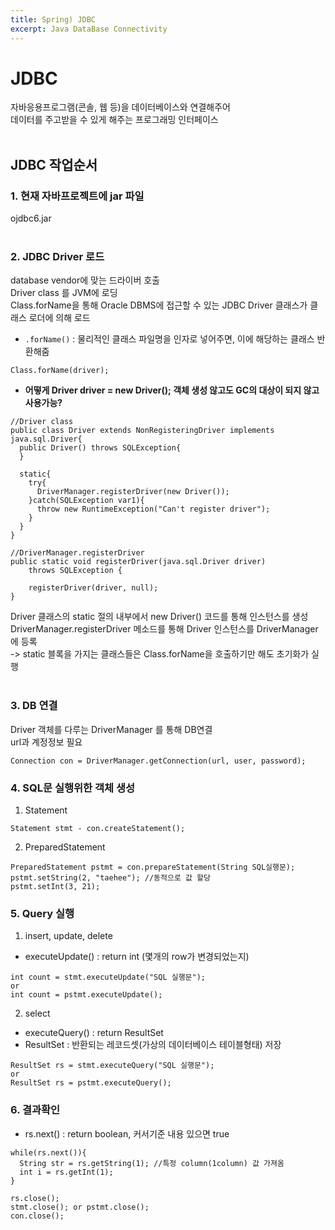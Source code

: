 ```yaml
---
title: Spring) JDBC
excerpt: Java DataBase Connectivity
---
```


# JDBC
자바응용프로그램(콘솔, 웹 등)을 데이터베이스와 연결해주어  
데이터를 주고받을 수 있게 해주는 프로그래밍 인터페이스 <br/><br/>

## JDBC 작업순서
### 1. 현재 자바프로젝트에 jar 파일
ojdbc6.jar <br/><br/>

### 2. JDBC Driver 로드
database vendor에 맞는 드라이버 호출    
Driver class 를 JVM에 로딩  
Class.forName을 통해 Oracle DBMS에 접근할 수 있는 JDBC Driver 클래스가 클래스 로더에 의해 로드   

- `.forName()` : 물리적인 클래스 파일명을 인자로 넣어주면, 이에 해당하는 클래스 반환해줌
```
Class.forName(driver);
```
- **어떻게 Driver driver = new Driver(); 객체 생성 않고도 GC의 대상이 되지 않고 사용가능?**  
```
//Driver class
public class Driver extends NonRegisteringDriver implements java.sql.Driver{
  public Driver() throws SQLException{
  }
  
  static{
    try{
      DriverManager.registerDriver(new Driver());
    }catch(SQLException var1){
      throw new RuntimeException("Can't register driver");
    }
  }
}
```
```
//DriverManager.registerDriver
public static void registerDriver(java.sql.Driver driver)
    throws SQLException {

    registerDriver(driver, null);
}
```
Driver 클래스의 static 절의 내부에서 new Driver() 코드를 통해 인스턴스를 생성   
DriverManager.registerDriver 메소드를 통해 Driver 인스턴스를 DriverManager에 등록  
-> static 블록을 가지는 클래스들은 Class.forName을 호출하기만 해도 초기화가 실행 <br/><br/>

### 3. DB 연결
Driver 객체를 다루는 DriverManager 를 통해 DB연결  
url과 계정정보 필요
```
Connection con = DriverManager.getConnection(url, user, password);
```

### 4. SQL문 실행위한 객체 생성
1. Statement
```
Statement stmt - con.createStatement(); 
```

2. PreparedStatement
```
PreparedStatement pstmt = con.prepareStatement(String SQL실행문);
pstmt.setString(2, "taehee"); //동적으로 값 할당
pstmt.setInt(3, 21);
```

### 5. Query 실행
1. insert, update, delete
- executeUpdate() : return int (몇개의 row가 변경되었는지)
```
int count = stmt.executeUpdate("SQL 실행문"); 
or
int count = pstmt.executeUpdate(); 
```

2. select
- executeQuery() : return ResultSet
- ResultSet : 반환되는 레코드셋(가상의 데이터베이스 테이블형태) 저장
```
ResultSet rs = stmt.executeQuery("SQL 실행문"); 
or 
ResultSet rs = pstmt.executeQuery(); 
```

### 6. 결과확인
- rs.next() : return boolean, 커서기준 내용 있으면 true
```
while(rs.next()){
  String str = rs.getString(1); //특정 column(1column) 값 가져옴
  int i = rs.getInt(1);
}

rs.close();
stmt.close(); or pstmt.close();
con.close();
```
<br/>
